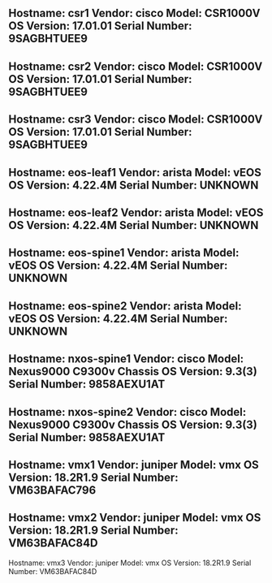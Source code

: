 Hostname:      csr1
Vendor:        cisco
Model:         CSR1000V
OS Version:    17.01.01
Serial Number:  9SAGBHTUEE9
---
Hostname:      csr2
Vendor:        cisco
Model:         CSR1000V
OS Version:    17.01.01
Serial Number:  9SAGBHTUEE9
---
Hostname:      csr3
Vendor:        cisco
Model:         CSR1000V
OS Version:    17.01.01
Serial Number:  9SAGBHTUEE9
---
Hostname:      eos-leaf1
Vendor:        arista
Model:         vEOS
OS Version:    4.22.4M
Serial Number:  UNKNOWN
---
Hostname:      eos-leaf2
Vendor:        arista
Model:         vEOS
OS Version:    4.22.4M
Serial Number:  UNKNOWN
---
Hostname:      eos-spine1
Vendor:        arista
Model:         vEOS
OS Version:    4.22.4M
Serial Number:  UNKNOWN
---
Hostname:      eos-spine2
Vendor:        arista
Model:         vEOS
OS Version:    4.22.4M
Serial Number:  UNKNOWN
---
Hostname:      nxos-spine1
Vendor:        cisco
Model:         Nexus9000 C9300v Chassis
OS Version:    9.3(3)
Serial Number:  9858AEXU1AT
---
Hostname:      nxos-spine2
Vendor:        cisco
Model:         Nexus9000 C9300v Chassis
OS Version:    9.3(3)
Serial Number:  9858AEXU1AT
---
Hostname:      vmx1
Vendor:        juniper
Model:         vmx
OS Version:    18.2R1.9
Serial Number:  VM63BAFAC796
---
Hostname:      vmx2
Vendor:        juniper
Model:         vmx
OS Version:    18.2R1.9
Serial Number:  VM63BAFAC84D
---
Hostname:      vmx3
Vendor:        juniper
Model:         vmx
OS Version:    18.2R1.9
Serial Number:  VM63BAFAC84D
